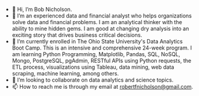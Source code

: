 - 👋 Hi, I’m Bob Nicholson.
- 👀 I’m an experienced data and financial analyst who helps organizations solve data and financial problems. I am an analytical thinker with the ability to 
mine hidden gems. I am good at changing dry analysis into an exciting story that drives business critical decisions.
- 🌱 I’m currently enrolled in The Ohio State University's Data Analytics Boot Camp. This is an intensive and comprehensive 24-week program. I am learning Python 
Programming, Matplotlib, Pandas, SQL, NoSQL, Mongo, PostgreSQL, pgAdmin, RESTful APIs using Python requests, the ETL process, visualizations using Tableau, 
data mining, web data scraping, machine learning, among others. 
- 💞️ I’m looking to collaborate on data analytics and science topics.
- 📫 How to reach me is through my email at robertfnicholson@gmail.com.

<!---
Robertfnicholson/Robertfnicholson is a ✨ special ✨ repository because its `README.md` (this file) appears on your GitHub profile.
You can click the Preview link to take a look at your changes.
--->

